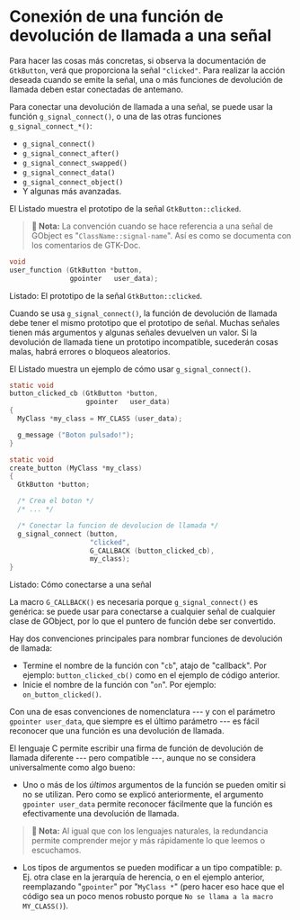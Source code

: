 # Conexión de una función de devolución de llamada a una señal

Para hacer las cosas más concretas, si observa la documentación de `GtkButton`, verá que proporciona la señal `"clicked"`. Para realizar la acción deseada cuando se emite la señal, una o más funciones de devolución de llamada deben estar conectadas de antemano.

Para conectar una devolución de llamada a una señal, se puede usar la función `g_signal_connect()`, o una de las otras funciones `g_signal_connect_*()`:

* `g_signal_connect()`
* `g_signal_connect_after()`
* `g_signal_connect_swapped()`
* `g_signal_connect_data()`
* `g_signal_connect_object()`
* Y algunas más avanzadas.

El <span class="oop-gobject-gtkbutton-clicked">Listado</span> muestra el prototipo de la señal `GtkButton::clicked`.

> **📌 Nota:** La convención cuando se hace referencia a una señal de GObject es "`ClassName::signal-name`". Así es como se documenta con los comentarios de GTK-Doc.

<a id="oop-gobject-gtkbutton-clicked"></a>

```c
void
user_function (GtkButton *button,
               gpointer   user_data);
```

<div class="caption">

<p><span class="oop-gobject-gtkbutton-clicked">Listado</span>: El prototipo de la señal <code>GtkButton::clicked</code>.</p>

</div>

Cuando se usa `g_signal_connect()`, la función de devolución de llamada debe tener el mismo prototipo que el prototipo de señal. Muchas señales tienen más argumentos y algunas señales devuelven un valor. Si la devolución de llamada tiene un prototipo incompatible, sucederán cosas malas, habrá errores o bloqueos aleatorios.

El <span class="oop-gobject-connect-to-signal">Listado</span> muestra un ejemplo de cómo usar `g_signal_connect()`.

<a id="oop-gobject-connect-to-signal"></a>

```c
static void
button_clicked_cb (GtkButton *button,
                   gpointer   user_data)
{
  MyClass *my_class = MY_CLASS (user_data);

  g_message ("Boton pulsado!");
}

static void
create_button (MyClass *my_class)
{
  GtkButton *button;

  /* Crea el boton */
  /* ... */

  /* Conectar la funcion de devolucion de llamada */
  g_signal_connect (button,
                    "clicked",
                    G_CALLBACK (button_clicked_cb),
                    my_class);
}
```

<div class="caption">

<p><span class="oop-gobject-connect-to-signal">Listado</span>: Cómo conectarse a una señal</p>

</div>

La macro `G_CALLBACK()` es necesaria porque `g_signal_connect()` es genérica: se puede usar para conectarse a cualquier señal de cualquier clase de GObject, por lo que el puntero de función debe ser convertido.

Hay dos convenciones principales para nombrar funciones de devolución de llamada:

* Termine el nombre de la función con "`cb`", atajo de "callback". Por ejemplo: `button_clicked_cb()` como en el ejemplo de código anterior.
* Inicie el nombre de la función con "`on`". Por ejemplo: `on_button_clicked()`.

Con una de esas convenciones de nomenclatura --- y con el parámetro `gpointer user_data`, que siempre es el último parámetro --- es fácil reconocer que una función es una devolución de llamada.

El lenguaje C permite escribir una firma de función de devolución de llamada diferente --- pero compatible ---, aunque no se considera universalmente como algo bueno:


* Uno o más de los *últimos* argumentos de la función se pueden omitir si no se utilizan. Pero como se explicó anteriormente, el argumento `gpointer user_data` permite reconocer fácilmente que la función es efectivamente una devolución de llamada.

> **📌 Nota:** Al igual que con los lenguajes naturales, la redundancia permite comprender mejor y más rápidamente lo que leemos o escuchamos.

* Los tipos de argumentos se pueden modificar a un tipo compatible: p. Ej. otra clase en la jerarquía de herencia, o en el ejemplo anterior, reemplazando "`gpointer`" por "`MyClass *`" (pero hacer eso hace que el código sea un poco menos robusto porque `No se llama a la macro MY_CLASS()`).

<!-- Habilitacion del enumeramiento de referencias -->

<div class="oop-gobj-refs"></div>